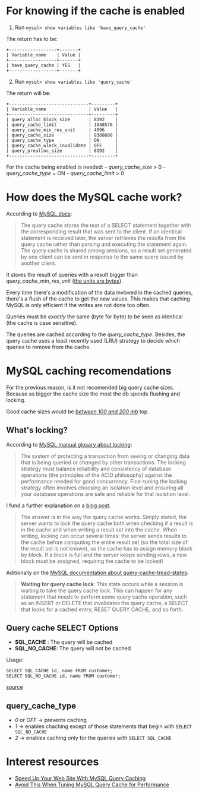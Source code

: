# For knowing if the cache is enabled

1. Run `mysql> show variables like 'have_query_cache'`

The return has to be:

```
+------------------+-------+
| Variable_name    | Value |
+------------------+-------+
| have_query_cache | YES   |
+------------------+-------+
```

2. Run `mysql> show variables like 'query_cache'`

The return will be:

```
+------------------------------+---------+
| Variable_name                | Value   |
+------------------------------+---------+
| query_alloc_block_size       | 8192    |
| query_cache_limit            | 1048576 |
| query_cache_min_res_unit     | 4096    |
| query_cache_size             | 8388608 |
| query_cache_type             | ON      |
| query_cache_wlock_invalidate | OFF     |
| query_prealloc_size          | 8192    |
+------------------------------+---------+
```
For the cache being enabled is needed:
	- *query_cache_size* > 0
	- *query_cache_type* = ON
	- *query_cache_limit* > 0

# How does the MySQL cache work?

According to [MySQL docs](http://dev.mysql.com/doc/refman/5.7/en/query-cache.html):

> The query cache stores the text of a SELECT statement together with the corresponding result
that was sent to the client. If an identical statement is received later, the server retrieves
the results from the query cache rather than parsing and executing the statement again. 
The query cache is shared among sessions, so a result set generated by one client can be 
sent in response to the same query issued by another client.

It stores the result of queries with a result bigger than *query_cache_min_res_unit* ([the units are bytes](http://stackoverflow.com/questions/2226997/query-cache-min-res-unit-what-is-it-and-what-does-it-do/2227050#2227050)).

Every time there's a modification of the data invloved in the cached queries, there's a flush of the cache to get the new values.
This makes that caching MySQL is only efficient if the writes are not done too often.

Queries must be *exactly* the same (byte for byte) to be seen as identical (the cache is case sensitive).

The queries are cached according to the *query_cache_type*. Besides, the query cache uses a least recently used (LRU) 
strategy to decide which queries to remove from the cache.


# MySQL caching recomendations

For the previous reason, is it not recomended big query cache sizes. Because as bigger the cache size the most the db spends flushing
and locking. 

Good cache sizes would be *[between 100 and 200 mb](https://haydenjames.io/mysql-query-cache-size-performance/)* top.


## What's locking?

According to [MySQL manual glosary about locking](http://dev.mysql.com/doc/refman/5.7/en/glossary.html#glos_locking):

> The system of protecting a transaction from seeing or changing data that is being queried or changed by other transactions.
The locking strategy must balance reliability and consistency of database operations (the principles of the ACID philosophy)
against the performance needed for good concurrency. Fine-tuning the locking strategy often involves choosing an isolation
level and ensuring all your database operations are safe and reliable for that isolation level.

I fund a further explanation on a [blog post](https://www.percona.com/blog/2012/09/05/write-contentions-on-the-query-cache/).

> The answer is in the way the query cache works. Simply stated, the server wants to lock
the query cache both when checking if a result is in the cache and when writing a result 
set into the cache. When writing, locking can occur several times: the server sends results
to the cache before computing the entire result set (so the total size of the result set is
not known), so the cache has to assign memory block by block. If a block is full and the 
server keeps sending rows, a new block must be assigned, requiring the cache to be locked!

Aditionally on the [MySQL documentation about query-cache-tread-states](https://dev.mysql.com/doc/refman/5.5/en/query-cache-thread-states.html):

> **Waiting for query cache lock**: 
> This state occurs while a session is waiting to take the query cache lock. This can happen for any statement that needs to perform some query cache operation, such as an INSERT or DELETE that invalidates the query cache, a SELECT that looks for a cached entry, RESET QUERY CACHE, and so forth.  

## Query cache SELECT Options

* **SQL_CACHE** : The query will be cached
* **SQL_NO_CACHE**: The query will not be cached

Usage:
```
SELECT SQL_CACHE id, name FROM customer;
SELECT SQL_NO_CACHE id, name FROM customer;
```
[source](http://dev.mysql.com/doc/refman/5.7/en/query-cache-in-select.html)

## query_cache_type
* *0* or *OFF* → prevents caching
* *1* → enables chaching except of those statements that begin with `SELECT SQL_NO_CACHE`
* *2* → enables caching only for the queries with `SELECT SQL_CACHE`

# Interest resources

* [Speed Up Your Web Site With MySQL Query Caching](http://www.howtogeek.com/howto/programming/speed-up-your-web-site-with-mysql-query-caching/)
* [Avoid This When Tuning MySQL Query Cache for Performance](https://haydenjames.io/mysql-query-cache-size-performance/)

